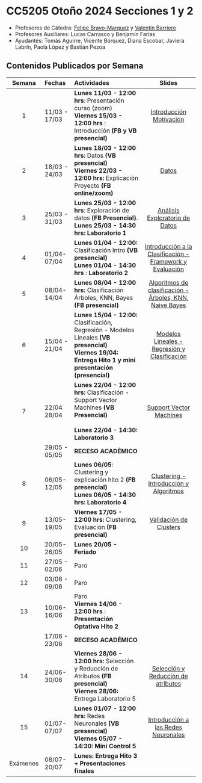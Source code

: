 # CC5205 Otoño 2024 Secciones 1 y 2



* Profesores de Cátedra:  [Felipe Bravo-Marquez](https://felipebravom.com) y [Valentin Barriere](https://dcc.uchile.cl/pregrado/academico/valentin-barriere)
* Profesores Auxiliares:  Lucas Carrasco y Benjamín Farías
* Ayudantes:  Tomás Aguirre, Vicente Bórquez, Diana Escobar, Javiera Labrín, Paola López y Bastián Pezoa

## Contenidos Publicados por Semana

|  Semana  | Fechas        | Actividades                                                  |                            Slides                            |
| :------: | :------------ | :----------------------------------------------------------- | :----------------------------------------------------------: |
|    1     | 11/03 - 17/03 | **Lunes 11/03 - 12:00 hrs**: Presentación curso (zoom) <br/>**Viernes 15/03 - 12:00 hrs** : Introducción **(FB y VB presencial)** | [Introducción Motivación](https://docs.google.com/presentation/d/1zRuJ1TV4PN5RlrFawlbgGtGmmCorKC5hTn_6ZOhBhmE/edit#slide=id.g245a9f272cf_0_133) |
|    2     | 18/03 - 24/03 | **Lunes 18/03 - 12:00 hrs:** Datos  **(VB presencial)**<br/>**Viernes 22/03 - 12:00 hrs:** Explicación Proyecto **(FB online/zoom)**<br/> | [Datos](https://docs.google.com/presentation/d/1LluD0OpY3OS9uSgIG7E0cRR8WeVy4A46WmHYERgnqlI/edit#slide=id.g224072db490_0_0) |
|    3     | 25/03 - 31/03 | **Lunes 25/03 - 12:00 hrs**: Exploración de datos **(FB Presencial)**.<br/>**Lunes 25/03 - 14:30 hrs: Laboratorio 1** <br/> | [Análisis Exploratorio de Datos](https://docs.google.com/presentation/d/16pOVrrTo_4mHuGNVA_z95vFtgc_zkbd2nN3JBeis4fE/edit) |
|    4     | 01/04-07/04   | **Lunes 01/04 - 12:00:** Clasificación Intro **(VB presencial)** <br/>**Lunes 01/04 - 14:30 hrs** : **Laboratorio 2** <br/> | [Introducción a la Clasificación - Framework y Evaluación](https://docs.google.com/presentation/d/1LQACwkAg4EKFXtt3Qp-3Y3ay-LA8HXtZ4H5kU_Oo1FM/edit?usp=sharing) |
|    5     | 08/04-14/04   | **Lunes 08/04 - 12:00 hrs:** Clasificación Árboles, KNN, Bayes **(FB presencial)**<br/> | [Algoritmos de clasificación - Árboles, KNN, Naive Bayes](https://docs.google.com/presentation/d/1_fQRS2SJ4YbhAsCfdPQ2kTK9FpUm5Gi67VD6SMBlDFs/edit?usp=sharing) |
|    6     | 15/04 - 21/04 | **Lunes 15/04 - 12:00:** Clasificación, Regresión - Modelos Lineales  **(VB presencial)**<br/>**Viernes 19/04: Entrega Hito 1 y mini presentación (presencial)** | [Modelos Lineales - Regresión y Clasificación](https://docs.google.com/presentation/d/1jALKFpQuO2BYJLyDZLW_Zyd6ezwDF0IVpDGc5MCzf88/edit?usp=sharing) |
|    7     | 22/04 28/04   | **Lunes 22/04 - 12:00 hrs:** Clasificación  - Support Vector Machines **(VB Presencial)**<br/><br/>**Lunes 22/04 - 14:30: Laboratorio 3** <br/> | [Support Vector Machines](https://docs.google.com/presentation/d/1LXNL3rfG3JhoYeA5ApF1KNSVPbGCjC5zInrl2C3IG-c/edit?usp=sharing) |
|          | 29/05 - 05/05 | **RECESO ACADÉMICO**                                         |                                                              |
|    8     | 06/05-12/05   | **Lunes 06/05**: Clustering y explicación hito 2 **(FB presencial)**<br/>**Lunes 06/05 - 14:30 hrs: Laboratorio 4** <br/> | [Clustering - Introducción y Algoritmos](https://docs.google.com/presentation/d/1V1ftUsuiHfdErWeXKWBUP6pOG4DrFWSE3_Af8ULNRcs/edit?usp=sharing) |
|    9     | 13/05-19/05   | **Viernes 17/05 - 12:00 hrs:** Clustering, Evaluación **(FB presencial)** <br/> | [Validación de Clusters](https://docs.google.com/presentation/d/137sQ5C68NTj-XMbqYwQSnJ8kCEYqRxAmAhwJQRy6bzU/edit?usp=sharing) |
|    10    | 20/05-26/05   | **Lunes 20/05 - Feriado**  <br/>                             |                                                              |
|    11    | 27/05 - 02/06 | Paro                                                         |                                                              |
|    12    | 03/06 - 09/06 | Paro                                                         |                                                              |
|    13    | 10/06-16/06   | Paro<br />**Viernes 14/06 - 12:00 hrs** : **Presentación Optativa Hito 2** <br/> |                                                              |
|          | 17/06 - 23/06 | **RECESO ACADÉMICO**                                         |                                                              |
|    14    | 24/06-30/06   | **Viernes 28/06 - 12:00 hrs:** Selección y Reducción de Atributos  **(FB presencial)** <br />**Viernes 28/06:**  Entrega Laboratorio 5<br/> | [Selección y Reducción de atributos](https://docs.google.com/presentation/d/1O1hUXQhp8GTPErEhFbpzAempHFVOq6ic8XND4_NgQNw/edit?usp=sharing)<br/> |
|    15    | 01/07-07/07   | **Lunes 01/07 - 12:00 hrs:** Redes Neuronales **(VB presencial)**<br/>**Viernes 05/07 - 14:30: Mini Control 5** <br/> | [Introducción a las Redes Neuronales](https://docs.google.com/presentation/d/1dwRjIucIjHSd5WXzC5KtU1IRQ41ohcT9D3P1JTf4ABI/edit?usp=sharing) <br/> |
| Exámenes | 08/07-20/07   | **Lunes: Entrega Hito 3  + Presentaciones finales**<br/>     |                                                              |
